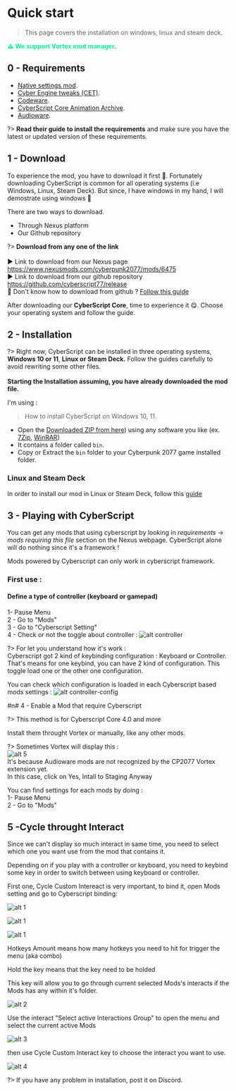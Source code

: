 # Quick start

> This page covers the installation on windows, linux and steam deck.

<span style="color:#00FA9A; font-weight:bold;">⚠️ We support Vortex mod manager</span>.

## 0 - Requirements

- [Native settings mod](https://www.nexusmods.com/cyberpunk2077/mods/3518).
- [Cyber Engine tweaks (CET)](https://www.nexusmods.com/cyberpunk2077/mods/107).
- [Codeware](https://www.nexusmods.com/cyberpunk2077/mods/7780).
- [CyberScript Core Animation Archive](https://www.nexusmods.com/cyberpunk2077/mods/7691).
- [Audioware](https://www.nexusmods.com/cyberpunk2077/mods/12001).

?> **Read their guide to install the requirements** and make sure you have the latest or updated version of these requirements.

## 1 - Download

To experience the mod, you have to download it first 🤩. Fortunately downloading CyberScript is common for all operating systems (i.e Windows, Linux, Steam Deck). But since, I have windows in my hand, I will demostrate using windows 🎀

There are two ways to download.

- Through Nexus platform
- Our Github repository

?> **Download from any one of the link**<br><br>▶️ Link to download from our Nexus page https://www.nexusmods.com/cyberpunk2077/mods/6475<br>▶️ Link to download from our github repository https://github.com/cyberscript77/release<br>🥺 Don't know how to download from github ? [Follow this guide](download-from-github.md)


After downloading our **CyberScript Core**, time to experience it 😋. Choose your operating system and follow the guide.

## 2 - Installation

?> Right now, CyberScript can be installed in three operating systems, **Windows 10 or 11**, **Linux or Steam Deck.** Follow the guides carefully to avoid rewriting some other files. <br><br>**Starting the Installation assuming, you have already downloaded the mod file.**

I'm using  : 

> How to install CyberScript on Windows 10, 11. 

- Open the [Downloaded ZIP from here](https://www.nexusmods.com/Core/Libs/Common/Widgets/DownloadPopUp?id=52734&game_id=3333)) using any software you like (ex. [7Zip](https://www.7-zip.org/), [WinRAR](https://www.win-rar.com/))
- It contains a folder called `bin`.
- Copy or Extract the `bin` folder to your Cyberpunk 2077 game installed folder.

### Linux and Steam Deck

In order to install our mod in Linux or Steam Deck, follow this [guide](installation-linux.md)


## 3 - Playing with CyberScript
You can get any mods that using cyberscript by looking in *requirements* -> *mods requiring this
file*
section on the Nexus webpage.
CyberScript alone will do nothing since it's a framework !

Mods powered by Cyberscript can only work in cyberscript framework.

### First use : 
#### Define a type of controller (keyboard or gamepad)
  1-  Pause Menu <br/>
  2 - Go to "Mods"  <br/>
  3 - Go to "Cyberscript Setting"  <br/>
  4 - Check or not the toggle about controller : 
![alt controller](./assets/images/gettings-started/playing-with-cyberscript/controller.jpg)

?> For let you understand how it's work : <br/> Cyberscript got 2 kind of keybinding configuration : Keyboard or Controller. <br/> That's means for one keybind, you can have 2 kind of configuration. This toggle load one or the other one configuration.

You can check which configuration is loaded in each Cyberscript based mods settings : 
![alt controller-config](./assets/images/gettings-started/playing-with-cyberscript/controller-config.jpg)

#n# 4 - Enable a Mod that require Cyberscript

?> This method is for Cyberscript Core 4.0 and more

Install them throught Vortex or manually, like any other mods.

?> Sometimes Vortex will display this :  <br/> ![alt 5](./assets/images/gettings-started/vortex.jpg) <br/> It's because Audioware mods are not recognized by the CP2077 Vortex extension yet. <br/> In this case, click on Yes, Intall to Staging Anyway

You can find settings for each mods by doing :  <br/>
1-  Pause Menu <br/>
2 - Go to "Mods"  <br/>


## 5 -Cycle throught Interact

Since we can't display so much interact in same time, you need to select which one you want use from the mod that contains it.

Depending on if you play with a controller or keyboard, you need to keybind some key in order to switch between using keyboard or controller.

First one, Cycle Custom Intereact is very important, to bind it, open Mods setting and go to Cyberscript binding:

![alt 1](./assets/images/cet-key-binding/../gettings-started/cet-key-binding/pause.png)

![alt 1](./assets/images/cet-key-binding/../gettings-started/cet-key-binding/keybindtab.png)

![alt 1](./assets/images/cet-key-binding/../gettings-started/cet-key-binding/keybind.png)

Hotkeys Amount means how many hotkeys you need to hit for trigger the menu (aka combo)

Hold the key means that the key need to be holded

This key will allow you to go through current selected Mods's interacts if the Mods has any within it's folder.

![alt 2](./assets/images/cet-key-binding/../gettings-started/cet-key-binding/2.jpg)

Use the interact "Select active Interactions Group" to open the menu and select the current active Mods

![alt 3](./assets/images/cet-key-binding/../gettings-started/cet-key-binding/3.jpg)

then use Cycle Custom Interact key to choose the interact you want to use. 

![alt 4](./assets/images/cet-key-binding/../gettings-started/cet-key-binding/4.jpg)

?> If you have any problem in installation, post it on Discord.

